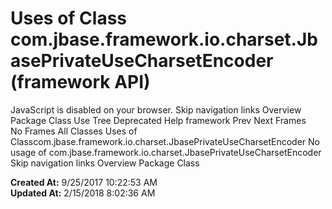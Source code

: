 # Uses of Class com.jbase.framework.io.charset.JbasePrivateUseCharsetEncoder (framework   API)

JavaScript is disabled on your browser. Skip navigation links Overview Package Class Use Tree Deprecated Help framework Prev Next Frames No Frames All Classes Uses of Classcom.jbase.framework.io.charset.JbasePrivateUseCharsetEncoder No usage of com.jbase.framework.io.charset.JbasePrivateUseCharsetEncoder Skip navigation links Overview Package Class   

**Created At:** 9/25/2017 10:22:53 AM  
**Updated At:** 2/15/2018 8:02:36 AM  

